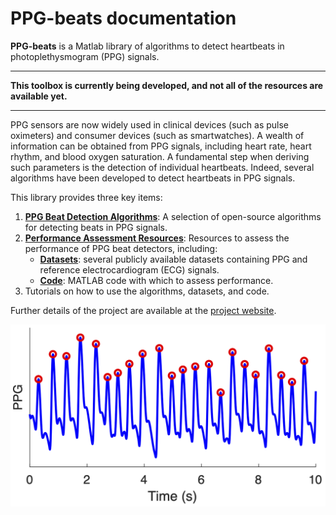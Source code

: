 # PPG-beats documentation

**PPG-beats** is a Matlab library of algorithms to detect heartbeats in photoplethysmogram (PPG) signals.

---

**This toolbox is currently being developed, and not all of the resources are available yet.**

---

PPG sensors are now widely used in clinical devices (such as pulse oximeters) and consumer devices (such as smartwatches). A wealth of information can be obtained from PPG signals, including heart rate, heart rhythm, and blood oxygen saturation. A fundamental step when deriving such parameters is the detection of individual heartbeats. Indeed, several algorithms have been developed to detect heartbeats in PPG signals.

This library provides three key items:

1. **[PPG Beat Detection Algorithms](./toolbox/ppg_beat_detectors)**: A selection of open-source algorithms for detecting beats in PPG signals.
2. **[Performance Assessment Resources](./toolbox/performance_assessment)**: Resources to assess the performance of PPG beat detectors, including:
    - **[Datasets](./datasets/summary)**: several publicly available datasets containing PPG and reference electrocardiogram (ECG) signals.
    - **[Code](./toolbox/performance_assessment)**: MATLAB code with which to assess performance.
3. Tutorials on how to use the algorithms, datasets, and code.

Further details of the project are available at the [project website](https://peterhcharlton.github.io/project/ppg-beats/).

![PPG signal and detected beats](./assets/images/ppg_and_beats.png)



